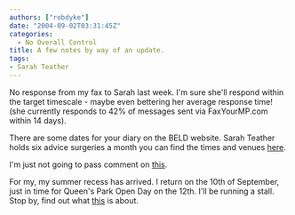 ```yaml
---
authors: ["robdyke"]
date: "2004-09-02T03:31:45Z"
categories:
  - No Overall Control
title: A few notes by way of an update.
tags:
- Sarah Teather
---
```

No response from my fax to Sarah last week. I'm sure she'll respond within the target timescale - maybe even bettering her average response time! (she currently responds to 42% of messages sent via FaxYourMP.com within 14 days).

There are some dates for your diary on the BELD website. Sarah Teather holds six advice surgeries a month you can find the times and venues [here](http://www.brentlibdems.org.uk/events/).

I'm just not going to pass comment on [this](http://www.brentlibdems.org.uk/news/155.html).

For my, my summer recess has arrived. I return on the 10th of September, just in time for Queen's Park Open Day on the 12th. I'll be running a stall. Stop by, find out what [this](http://qpwireless.blogspot.com/) is about.